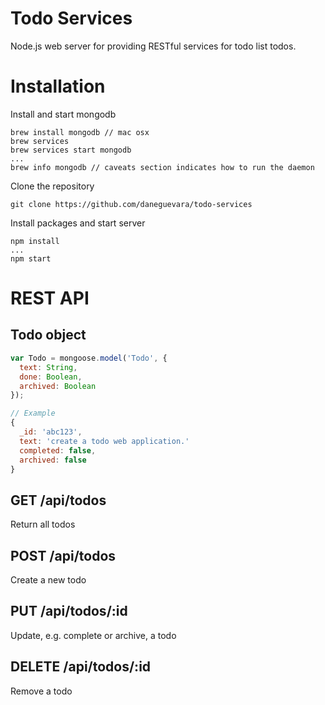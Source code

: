 # Todo Services
Node.js web server for providing RESTful services for todo list todos.

# Installation
Install and start mongodb
```
brew install mongodb // mac osx
brew services
brew services start mongodb
...
brew info mongodb // caveats section indicates how to run the daemon
```

Clone the repository
```
git clone https://github.com/daneguevara/todo-services
```

Install packages and start server
```
npm install
...
npm start
```

# REST API

## Todo object
```js
var Todo = mongoose.model('Todo', {
  text: String,
  done: Boolean,
  archived: Boolean
});

// Example
{
  _id: 'abc123',
  text: 'create a todo web application.'
  completed: false,
  archived: false
}
```

## GET /api/todos
Return all todos

## POST /api/todos
Create a new todo

## PUT /api/todos/:id
Update, e.g. complete or archive, a todo

## DELETE /api/todos/:id
Remove a todo
